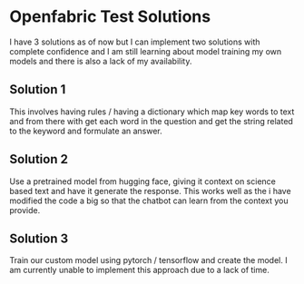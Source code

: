 # Openfabric Test Solutions

I have 3 solutions as of now but I can implement two solutions with complete confidence and I am still learning about model training my own models and there is also a lack of my availability.

## Solution 1

This involves having rules / having a dictionary which map key words to text and from there with get each word in the question and get the string related to the keyword and formulate an answer.

## Solution 2

Use a pretrained model from hugging face, giving it context on science based text and have it generate the response. This works well as the i have modified the code a big so that the chatbot can learn from the context you provide.

## Solution 3

Train our custom model using pytorch / tensorflow and create the model. I am currently unable to implement this approach due to a lack of time.
